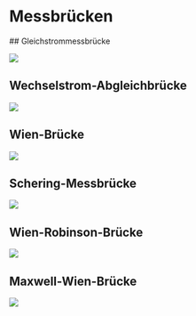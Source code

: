 <!-- !split -->
<!-- jupyter-book 07_lec.md -->
# Messbrücken

<div id="sec:messbr"></div>
<!-- !split -->
## Gleichstrommessbrücke

<!-- <img src="fig/lec_7s50.png" width="400"> -->
![](fig/lec_7s50.png)

<!-- !split -->
## Wechselstrom-Abgleichbrücke

<!-- <img src="fig/lec_7s51.png" width="400"> -->
![](fig/lec_7s51.png)

<!-- !split -->
## Wien-Brücke

<!-- <img src="fig/lec_7s52.png" width="400"> -->
![](fig/lec_7s52.png)

<!-- !split -->
## Schering-Messbrücke

<!-- <img src="fig/lec_7s53.png" width="400"> -->
![](fig/lec_7s53.png)

<!-- !split -->
## Wien-Robinson-Brücke

<!-- <img src="fig/lec_7s54.png" width="400"> -->
![](fig/lec_7s54.png)

<!-- !split -->
## Maxwell-Wien-Brücke

<!-- <img src="fig/lec_7s55.png" width="400"> -->
![](fig/lec_7s55.png)

<!-- !split -->
